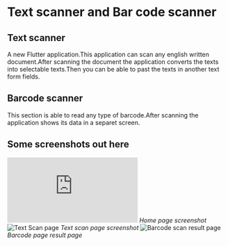 # Text scanner and Bar code scanner

## Text scanner
A new Flutter application.This application can scan any english written document.After scanning the document the application converts the texts into selectable texts.Then you can be able to past the texts in another text form fields.
## Barcode scanner
This section is able to read any type of barcode.After scanning the application shows its data in a separet screen.

## Some screenshots out here
![Home Page](https://l.facebook.com/l.php?u=https%3A%2F%2Fdrive.google.com%2Ffile%2Fd%2F1D_niSR_l4_n2pcXe4TmFQKaVal9bq6oa%2Fview%3Fusp%3Ddrivesdk%26fbclid%3DIwAR3-d9bvIunC_zY9xiCuAktljPWlnubDv5WtXY1PQmV2Zs1F8P18gDIMpTQ&h=AT32FsbeLlyl9s6iZ9fNKp29Rrzuy2z8TFL3d0axcBlhLarb9E4t_r7AWkTDovMNbVe9B0q4WgQYoHZDGxo1N_6IDZ176TAZexPku3buNekqymy5E1txE-zq1TFkmd8y3jvCfw "Home page")
*Home page screenshot*
![Text Scan page](https://drive.google.com/file/d/1D__XWmwSuBFG_japBP-dU95U0uhNrzFa/view?usp=sharing "Text screen")
*Text scan page screenshot*
![Barcode scan result page](https://drive.google.com/file/d/1DS9R_-Sy_Je_2npY-TskclMl-1HY4nvV/view?usp=sharing "Barcode scsnner screen")
*Barcode page result page*

